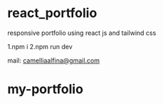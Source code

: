# react_portfolio
responsive portfolio using react js and tailwind css

1.npm i
2.npm run dev

mail: camelliaalfina@gmail.com

# my-portfolio
